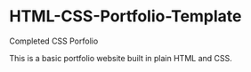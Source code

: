 # HTML-CSS-Portfolio-Template
Completed CSS Porfolio

This is a basic portfolio website built in plain HTML and CSS.
